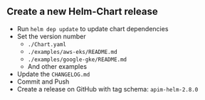 ## Create a new Helm-Chart release

- Run `helm dep update` to update chart dependencies
- Set the version number
  - `./Chart.yaml` 
  - `./examples/aws-eks/README.md`
  - `./examples/google-gke/README.md`
  - And other examples
- Update the `CHANGELOG.md`
- Commit and Push
- Create a release on GitHub with tag schema: `apim-helm-2.8.0`